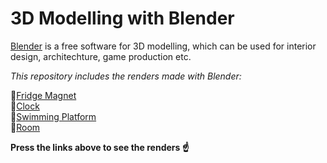 <h1>3D Modelling with Blender</h1>

[Blender](https://www.blender.org/features/) is a free software for 3D modelling, which can be used for interior design, architechture, game production etc.

_This repository includes the renders made with Blender:_ <br>

:bug:[Fridge Magnet](https://raw.githubusercontent.com/ekaterinadvolkova/3D-Modelling-with-Bledner/main/Fridge_Magnet/fridge%20magnet%20final%20version.png)<br>
:bug:[Clock](https://raw.githubusercontent.com/ekaterinadvolkova/3D-Modelling-with-Bledner/main/Clock/watch.png)<br>
:bug:[Swimming Platform](https://raw.githubusercontent.com/ekaterinadvolkova/3D-Modelling-with-Bledner/main/Swimming_Platform/Three-way%20render%201.1.png)<br>
:bug:[Room](https://raw.githubusercontent.com/ekaterinadvolkova/3D-Modelling-with-Bledner/main/Room/rendered.png)

**Press the links above to see the renders :point_up:**
